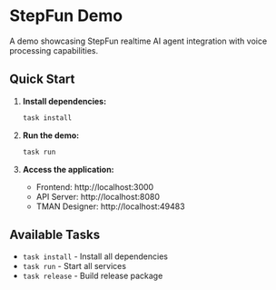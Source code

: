 # StepFun Demo

A demo showcasing StepFun realtime AI agent integration with voice processing capabilities.

## Quick Start

1. **Install dependencies:**
   ```bash
   task install
   ```

2. **Run the demo:**
   ```bash
   task run
   ```

3. **Access the application:**
   - Frontend: http://localhost:3000
   - API Server: http://localhost:8080
   - TMAN Designer: http://localhost:49483

## Available Tasks

- `task install` - Install all dependencies
- `task run` - Start all services
- `task release` - Build release package
